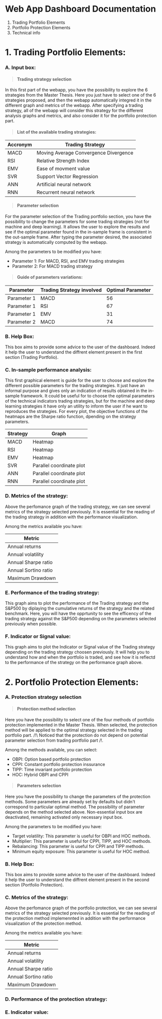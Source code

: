# Web App Dashboard Documentation


1. Trading Portfolio Elements
2.  Portfolio Protection Elements
3.   Technical info 




# 1. Trading Portfolio Elements:


### A. Input box:

> #### Trading strategy selection

In this first part of the webapp, you have the possibility to explore the 6 strategies from the Master Thesis. Here you just have to select one of the 6 strategies proposed, and then the webapp automatically integred it in the different graph and metrics of the webapp. After specifying a trading strategy, all of the webapp will consider this strategy for the different analysis graphs and metrics, and also consider it for the portfolio protection part. 

 > #### List of the available trading strategies:
| Accronym | Trading Strategy | 
|---|---|
|MACD|Moving Average Convergence Divergence|
|RSI|Relative Strength Index|
|EMV|Ease of movment value|
|SVR|Support Vector Regression|
|ANN|Artificial neural network|
|RNN|Recurrent neural network|


> #### Parameter selection

For the parameter selection of the Trading portfolio section, you have the possibility to change the parameters for some trading strategies (not for machine and deep learning). It allows the user to explore the results and see if the optimal parameter found in the in-sample frame is consistent in the out-sample frame. After typing the parameter desired, the associated strategy is automatically computed by the webapp. 

Among the parameters to be modified you have:
  - Parameter 1: For MACD, RSI, and EMV trading strategies 
  - Parameter 2: For MACD trading strategy
  
 > #### Guide of parameters variations:
 
 |Parameter | Trading Strategy involved | Optimal Parameter |
 |---|---|---|
 |Parameter 1 |MACD | 56 |
 |Parameter 1 |RSI | 67 |
 |Parameter 1 |EMV | 31 |
 |Parameter 2 |MACD | 74 |
 

### B. Help Box:

This box aims to provide some advice to the user of the dashboard. Indeed it help the user to understand the diffrent element present in the first section (Trading Portfolio). 

### C. In-sample performance analysis:

This first graphical element is guide for the user to choose and explore the different possible parameters for the trading strategies. It just have an informal purpose and gives only an indication of results obtained in the in-sample framework. It could be useful for to choose the optimal parameters of the technical indicators trading strategies, but for the machine and deep learning strategies it have only an utility to inform the user if he want to reproduces the strategies. For every plot, the objective functions of the heatmaps are the Sharpe ratio function, dpending on the strategy parameters. 

|Strategy|Graph|
|---|---|
|MACD|Heatmap|
|RSI|Heatmap|
|EMV|Heatmap|
|SVR|Parallel coordinate plot|
|ANN|Parallel coordinate plot|
|RNN|Parallel coordinate plot|

### D. Metrics of the strategy:

Above the perfomance graph of the trading strategy, we can see several metrics of the strategy selected previously. It is essential for the reading of the trading strategy in addition with the performance visualization. 

Among the metrics available you have: 

|Metric|
|---|
|Annual returns|
|Annual volatility|
|Annual Sharpe ratio|
|Annual Sortino ratio|
|Maximum Drawdown|


### E. Performance of the trading strategy:

This graph aims to plot the performance of the Trading strategy and the S&P500 by diplaying the cumulative returns of the strategy and the related benchmark. Here, you will have the opprtunity to see the efficency of the trading strategy against the S&P500 depending on the parameters selected previously when possible. 

### F. Indicator or Signal value:

This graph aims to plot the Indicator or Signal value of the Trading strategy depending on the trading strategy choosen previously. It will help you to understand how and when the portfolio is traded, and see how it is reflectd to the performance of the strategy on the performance graph above. 



# 2. Portfolio Protection Elements:


### A. Protection strategy selection

> #### Protection method selection
Here you have the possibility to select one of the four methods of portfolio protection implemented in the Master Thesis. When selected, the protection method will be applied to the optimal strategy selected in the trading portfolio part. /!\ Noticed that the protection do not depend on potential parameter selection from trading portfolio part /!\. 

Among the methods available, you can select:
- OBPI: Option based portfolio protection
- CPPI: Constant portfolio protection inssurance
- TIPP: Time invariant portfolio protection
- HOC: Hybrid OBPI and CPPI

> #### Parameters selection

Here you have the possibility to change the parameters of the protection methods. Some parameters are already set by defaults but didn't correspond to particular optimal method. The possibility of parameter depends on the method selected above. Non-essential input box are deactivated, remaining activated only necessary input box. 

Among the parameters to be modified you have:
- Target volatility: This parameter is useful for OBPI and HOC methods.
- Multiplier: This parameter is useful for CPPI, TIPP, and HOC methods. 
- Rebalancing: This parameter is useful for CPPI and TIPP methods.
- Minimum equity exposure: This parameter is useful for HOC method.

### B. Help Box:

This box aims to provide some advice to the user of the dashboard. Indeed it help the user to understand the diffrent element present in the second section (Portfolio Protection). 

### C. Metrics of the strategy:

Above the perfomance graph of the portfolio protection, we can see several metrics of the strategy selected previously. It is essential for the reading of the protection method implemennted in addition with the performance visualization of the protection method. 

Among the metrics available you have: 

|Metric|
|---|
|Annual returns|
|Annual volatility|
|Annual Sharpe ratio|
|Annual Sortino ratio|
|Maximum Drawdown|

### D. Performance of the protection strategy:

### E. Indicator value:



